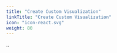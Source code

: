 ```yaml
---
title: "Create Custom Visualization"
linkTitle: "Create Custom Visualization"
icon: "icon-react.svg"
weight: 80
---
```


..